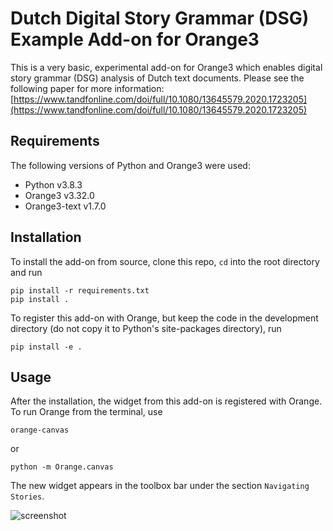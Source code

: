 Dutch Digital Story Grammar (DSG) Example Add-on for Orange3
============================================================

This is a very basic, experimental add-on for Orange3 which enables digital story grammar (DSG) analysis of Dutch text documents. Please see the following paper for more information: [https://www.tandfonline.com/doi/full/10.1080/13645579.2020.1723205](https://www.tandfonline.com/doi/full/10.1080/13645579.2020.1723205)

Requirements
------------
The following versions of Python and Orange3 were used:

+ Python v3.8.3
+ Orange3 v3.32.0
+ Orange3-text v1.7.0

Installation
------------

To install the add-on from source, clone this repo, `cd` into the root directory and run

    pip install -r requirements.txt
    pip install .

To register this add-on with Orange, but keep the code in the development directory (do not copy it to 
Python's site-packages directory), run

    pip install -e .

Usage
-----

After the installation, the widget from this add-on is registered with Orange. To run Orange from the terminal,
use

    orange-canvas

or

    python -m Orange.canvas

The new widget appears in the toolbox bar under the section `Navigating Stories`.

![screenshot](https://github.com/navigating-stories/dutch-dsg-orange-widget/blob/master/screenshot.png)
